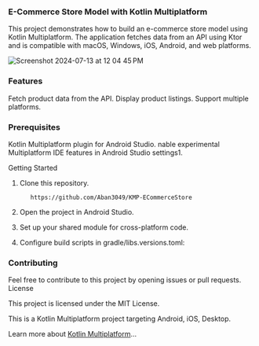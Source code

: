 ### E-Commerce Store Model with Kotlin Multiplatform

This project demonstrates how to build an e-commerce store model using Kotlin Multiplatform. The application fetches data from an API using Ktor and is compatible with macOS, Windows, iOS, Android, and web platforms.

![Screenshot 2024-07-13 at 12 04 45 PM](https://github.com/user-attachments/assets/ded21878-4003-4545-87de-e1de3e024f73)


### Features

Fetch product data from the API.
Display product listings.
Support multiple platforms.

### Prerequisites

Kotlin Multiplatform plugin for Android Studio.
nable experimental Multiplatform IDE features in Android Studio settings1.

Getting Started

1. Clone this repository.

          https://github.com/Aban3049/KMP-ECommerceStore
   
3. Open the project in Android Studio.
4. Set up your shared module for cross-platform code.
5. Configure build scripts in gradle/libs.versions.toml:

### Contributing

Feel free to contribute to this project by opening issues or pull requests.
License

This project is licensed under the MIT License.

This is a Kotlin Multiplatform project targeting Android, iOS, Desktop.

Learn more about [Kotlin Multiplatform](https://www.jetbrains.com/help/kotlin-multiplatform-dev/get-started.html)…
